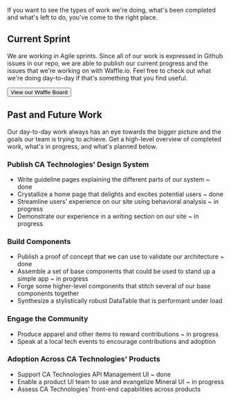 If you want to see the types of work we're doing, what's been completed and what's left to do, you've come to the right place.

## Current Sprint

We are working in Agile sprints. Since all of our work is expressed in Github issues in our repo, we are able to publish our current progress and the issues that we're working on with Waffle.io. Feel free to check out what we're doing day-to-day if that's something that you find useful.

<Button primary element='a' href='https://waffle.io/mineral-ui/mineral-ui'>View our Waffle Board</Button>

## Past and Future Work

Our day-to-day work always has an eye towards the bigger picture and the goals our team is trying to achieve. Get a high-level overview of completed work, what's in progress, and what's planned below.

### Publish CA Technologies' Design System

* Write guideline pages explaining the different parts of our system ~ done
* Crystallize a home page that delights and excites potential users ~ done
* Streamline users' experience on our site using behavioral analysis ~ in progress
* Demonstrate our experience in a writing section on our site ~ in progress

### Build Components

* Publish a proof of concept that we can use to validate our architecture ~ done
* Assemble a set of base components that could be used to stand up a simple app ~ in progress
* Forge some higher-level components that stitch several of our base components together
* Synthesize a stylistically robust DataTable that is performant under load

### Engage the Community

* Produce apparel and other items to reward contributions ~ in progress
* Speak at a local tech events to encourage contributions and adoption

### Adoption Across CA Technologies' Products

* Support CA Technologies API Management UI ~ done
* Enable a product UI team to use and evangelize Mineral UI ~ in progress
* Assess CA Technologies' front-end capabilities across products

